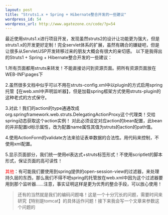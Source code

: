 ```yaml
--- 
layout: post
title: "Struts1.x + Spring + Hibernate整合开发的一些建议"
wordpress_id: 54
wordpress_url: http://www.agatezone.cn/code/?p=54
---
```

最近使用struts1.x进行项目开发，发现虽然struts2的设计让功能更为强大，但是struts1.x的开发更好定制！完全servlet体系的扩展，虽然有耦合的嫌疑吧，但是让很多从Servlet/JSP开发转移过来的朋友大概会有很大的亲切感。
以下是我得出的Struts1 + Spring + Hibernate整合开发的一些建议：

1.所有页面都用struts来转发！不能直接访问到资源页面。把所有资源页面放在WEB-INF\pages下

2.虽然很多文档中似乎可以不用在struts-config.xml中以plugin的方式启用spring托管【在web.xml中声明监听器】，但是加载spring框架方式使用struts-plugin的这种老式的方式保守。

3.对此！我们的action的type通通改成org.springframework.web.struts.DelegatingActionProxy这个代理类！交给spring动态获取这个action实例！
对此必须设定对应action的bean配置，此bean的并非配置id标示属性，改为配置name属性其值为struts的action的path值。

4.使用ActionForm的validate方法来验证表单数据的合法性。用代码来控制，不使用xml配置。

5.显示页面部分，我们统一使用el表达式+struts标签形式！不使用scriptlet的脚本形式，保证页面的高可读性！

<span style="color: #ff0000;">其他</span>：有可能我们要使用到spring提供的open-session-view的过滤器，来处理持久层的东西，那么我们不得不吧spring的托管放在web.xml中因为这个过滤器要用到那个监听器……注意，事实证明这样是更为优秀的整合手段，可以放心使用！
<blockquote>还有的当然就是我们的编码问题咯！这是一个十分冗长的问题，需要时间来研究【特别是tomcat】的具体运作问题！接下来我会写一个文章来参数这个问题的</blockquote>
